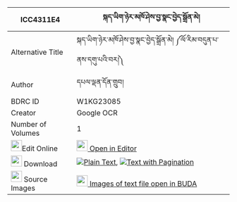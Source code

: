 |ICC4311E4|སྐད་ཡིག་ཉེར་མཁོ་ཤེས་བྱ་སྣང་བྱེད་སྒྲོན་མེ། 
| --- | --- 
|Alternative Title |སྐད་ཡིག་ཉེར་མཁོ་ཤེས་བྱ་སྣང་བྱེད་སྒྲོན་མེ། ༼ལོ་རིམ་བདུན་པ་ནས་དགུ་པའི་བར།༽
|Author| དཔལ་ལྡན་དོན་གྲུབ།
|BDRC ID | W1KG23085
|Creator | Google OCR
|Number of Volumes| 1
|<img width="25" src="https://img.icons8.com/color/25/000000/edit-property.png">Edit Online| [<img width="25" src="https://avatars.githubusercontent.com/u/45091458?s=200&v=4"> Open in Editor](http://editor.openpecha.org/ICC4311E4)
|<img width="25" src="https://img.icons8.com/fluent/48/000000/download-2.png"/>  Download | [![](https://img.icons8.com/color/20/000000/txt.png)Plain Text](https://github.com/Openpecha/ICC4311E4/releases/download/v1/keyik_nyer_kho_sheja_nangje_dr_plain_ICC4311E4.zip), [![](https://img.icons8.com/color/20/000000/txt.png)Text with Pagination](https://github.com/Openpecha/ICC4311E4/releases/download/v1/keyik_nyer_kho_sheja_nangje_dr_pages_ICC4311E4.zip)
|<img width="25" src="https://img.icons8.com/plasticine/100/000000/pictures-folder.png"/>  Source Images | [<img width="25" src="https://library.bdrc.io/icons/BUDA-small.svg"> Images of text file open in BUDA](https://library.bdrc.io/show/bdr:W1KG23085)